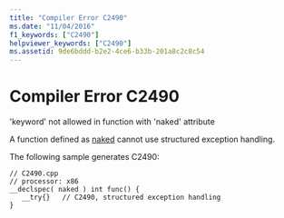 ```yaml
---
title: "Compiler Error C2490"
ms.date: "11/04/2016"
f1_keywords: ["C2490"]
helpviewer_keywords: ["C2490"]
ms.assetid: 9de6bddd-b2e2-4ce6-b33b-201a8c2c8c54
---
```

# Compiler Error C2490

'keyword' not allowed in function with 'naked' attribute

A function defined as [naked](../../cpp/naked-cpp.md) cannot use structured exception handling.

The following sample generates C2490:

```
// C2490.cpp
// processor: x86
__declspec( naked ) int func() {
   __try{}   // C2490, structured exception handling
}
```